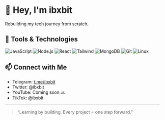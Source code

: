# 👋 Hey, I'm ibxbit

Rebuilding my tech journey from scratch.


## 💼 Tools & Technologies

![JavaScript](https://img.shields.io/badge/-JavaScript-black?style=flat-square&logo=javascript)
![Node.js](https://img.shields.io/badge/-Node.js-black?style=flat-square&logo=node.js)
![React](https://img.shields.io/badge/-React-black?style=flat-square&logo=react)
![Tailwind](https://img.shields.io/badge/-TailwindCSS-black?style=flat-square&logo=tailwind-css)
![MongoDB](https://img.shields.io/badge/-MongoDB-black?style=flat-square&logo=mongodb)
![Git](https://img.shields.io/badge/-Git-black?style=flat-square&logo=git)
![Linux](https://img.shields.io/badge/-Linux-black?style=flat-square&logo=linux)



## 📫 Connect with Me

- Telegram: [t.me/ibxbit](https://t.me/ibxbit)
- Twitter: @ibxbit
- YouTube: Coming soon 🔜
- TikTok: @ibxbit

---

> “Learning by building. Every project = one step forward.”
